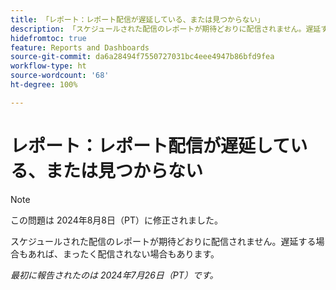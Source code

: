 ```yaml
---
title: 「レポート：レポート配信が遅延している、または見つからない」
description: 「スケジュールされた配信のレポートが期待どおりに配信されません。遅延する場合もあれば、まったく配信されない場合もあります。」
hidefromtoc: true
feature: Reports and Dashboards
source-git-commit: da6a28494f7550727031bc4eee4947b86bfd9fea
workflow-type: ht
source-wordcount: '68'
ht-degree: 100%

---
```



# レポート：レポート配信が遅延している、または見つからない

>[!NOTE]
>
>この問題は 2024年8月8日（PT）に修正されました。

スケジュールされた配信のレポートが期待どおりに配信されません。遅延する場合もあれば、まったく配信されない場合もあります。

_最初に報告されたのは 2024年7月26日（PT）です。_
